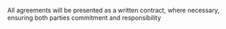 All agreements will be presented as a written contract, where necessary, ensuring both parties commitment and responsibility